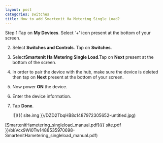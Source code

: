 ```yaml
---
layout: post
categories: switches
title: How to add Smartenit Ha Metering Single Load?
---
```


Step 1:Tap on **My Devices**. Select '+' icon present at the bottom of your screen.

2. Select **Switches and Controls**. Tap on **Switches**.

3. Select**Smartenit Ha Metering Single Load**.Tap on **Next** present at the bottom of the screen.

4. In order to pair the device with the hub, make sure the device is deleted then tap on **Next** present at the bottom of your screen.

5. Now power **ON** the device.

6. Enter the device information.

7. Tap **Done**.

    ![]({{ site.img }}/DZD2TbqHB8c1487972305652-untitled.jpg)

[SmartenitHametering_singleload_manual.pdf]({{ site.pdf }}/bkVcx9Wi0Tw1488535970698-SmartenitHametering_singleload_manual.pdf)
